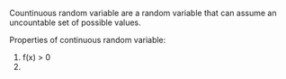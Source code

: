 Countinuous random variable are a random variable that can assume an uncountable set of possible values. 

Properties of continuous random variable:
1. f(x) > 0
2. 